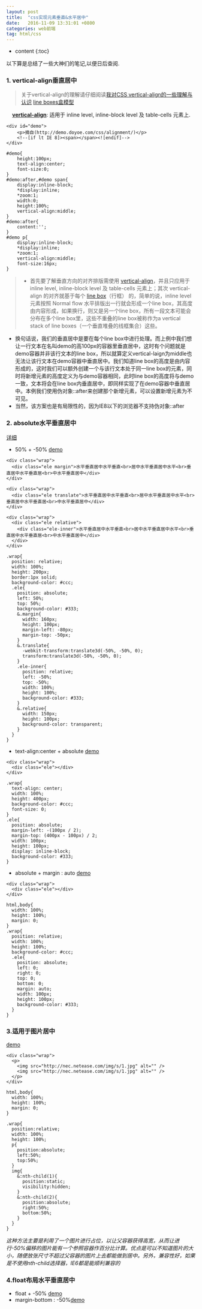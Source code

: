 ```yaml
---
layout: post
title:  "css实现元素垂直&水平居中"
date:   2016-11-09 13:31:01 +0800
categories: web前端
tag: html/css
---
```


* content
{:toc}

以下算是总结了一些大神们的笔记,以便日后查阅.

### 1. vertical-align垂直居中

> 关于vertical-align的理解请仔细阅读[我对CSS vertical-align的一些理解与认识](http://www.zhangxinxu.com/wordpress/2010/05/%E6%88%91%E5%AF%B9css-vertical-align%E7%9A%84%E4%B8%80%E4%BA%9B%E7%90%86%E8%A7%A3%E4%B8%8E%E8%AE%A4%E8%AF%86%EF%BC%88%E4%B8%80%EF%BC%89/)  [line boxes盒模型](http://blog.csdn.net/cwzhsi/article/details/44281877)

&nbsp;&nbsp;&nbsp;&nbsp;[**vertical-align**](http://css.doyoe.com/properties/text/vertical-align.htm): 适用于 inline level, inline-block level 及 table-cells 元素上.

``` 
<div id="demo">
    <p>摘自(http://demo.doyoe.com/css/alignment/)</p>
    <!--[if lt IE 8]><span></span><![endif]-->
</div>
``` 
``` 
#demo{
    height:100px;
    text-align:center;
    font-size:0;
}
#demo:after,#demo span{
    display:inline-block;
    *display:inline;
    *zoom:1;
    width:0;
    height:100%;
    vertical-align:middle;
}
#demo:after{
    content:'';
}
#demo p{
    display:inline-block;
    *display:inline;
    *zoom:1;
    vertical-align:middle;
    font-size:16px;
}
```

> * 首先要了解垂直方向的对齐排版需使用 [vertical-align](http://demo.doyoe.com/css/alignment/#vertical-align)，并且只应用于inline level, inline-block level 及 table-cells 元素上；其次 vertical-align 的对齐就基于每个 [line box](https://www.w3.org/TR/CSS21/visuren.html#inline-formatting)（行框） 的，简单的说，inline level元素按照 Normal flow 水平排版出一行就会形成一个line box，其高度由内容形成，如果换行，则又是另一个line box，所有一段文本可能会分布在多个line box里，这些不重叠的line box被称作为a vertical stack of line boxes（一个垂直堆叠的线框集合）这些。
* 换句话说，我们的垂直居中是要在每个line box中进行处理。而上例中我们想让一行文本在名叫demo的高100px的容器里垂直居中，这时有个问题就是demo容器并非该行文本的line box，所以就算定义vertical-laign为middle也无法让该行文本在demo容器中垂直居中。我们知道line box的高度是由内容形成的，这时我们可以额外创建一个与该行文本处于同一line box的元素，同时将新增元素的高度定义为与demo容器相同，此时line box的高度将与demo一致，文本将会在line box内垂直居中，即同样实现了在demo容器中垂直居中。本例我们使用伪对象::after来创建那个新增元素，可以设置新增元素为不可见。
* 当然，该方案也是有局限性的，因为IE8以下的浏览器不支持伪对象::after

### 2. absolute水平垂直居中

[详细](http://div.io/topic/1155)
* 50% + -50%
[demo](http://codepen.io/toutouping/pen/KNdJMr)

```
<div class="wrap">
  <div class="ele margin">水平垂直居中水平垂直<br>居中水平垂直居中水平<br>垂直居中水平垂直居<br>中水平垂直居中</div>
</div>

<div class="wrap">
  <div class="ele translate">水平垂直居中水平垂直<br>居中水平垂直居中水平<br>垂直居中水平垂直居<br>中水平垂直居中</div>
</div>

<div class="wrap">
  <div class="ele relative">
    <div class="ele-inner">水平垂直居中水平垂直<br>居中水平垂直居中水平<br>垂直居中水平垂直居<br>中水平垂直居中</div>
  </div>
</div>
```
```
.wrap{
  position: relative;
  width: 100%;
  height: 200px;
  border:1px solid;
  background-color: #ccc;
  .ele{
    position: absolute;
    left: 50%;
    top: 50%;
    background-color: #333;
    &.margin{
      width: 160px;
      height: 100px;
      margin-left: -80px;
      margin-top: -50px;
    }
    &.translate{
      -webkit-transform:translate3d(-50%, -50%, 0);
      transform:translate3d(-50%, -50%, 0);
    }
    .ele-inner{
      position: relative;
      left: -50%;
      top: -50%;
      width: 100%;
      height: 100%;
      background-color: #333;
    }
    &.relative{
      width: 150px;
      height: 100px;
      background-color: transparent;
    }
  }
}
```
* text-align:center + absolute
[demo](http://codepen.io/toutouping/pen/zovyVV)

```
<div class="wrap">
  <div class="ele"></div>
</div>
```
```
.wrap{
  text-align: center;
  width: 100%;
  height: 400px;
  background-color: #ccc;
  font-size: 0;
}
.ele{
  position: absolute;
  margin-left: -(100px / 2);
  margin-top: (400px - 100px) / 2;
  width: 100px;
  height: 100px;
  display: inline-block;
  background-color: #333;
}
```
* absolute + margin : auto
[demo](http://codepen.io/toutouping/pen/ENVrNa)

```
<div class="wrap">
  <div class="ele"></div>
</div>
```
```
html,body{
  width: 100%;
  height: 100%;
  margin: 0;
}
.wrap{
  position: relative;
  width: 100%;
  height: 100%;
  background-color: #ccc;
  .ele{
    position: absolute;
    left: 0;
    right: 0;
    top: 0;
    bottom: 0;
    margin: auto;
    width: 100px;
    height: 100px;
    background-color: #333;
  }
}
```

### 3.适用于图片居中

[demo](http://codepen.io/toutouping/pen/eBpxGO)

``` 
<div class="wrap">
  <p>
    <img src="http://nec.netease.com/img/s/1.jpg" alt="" />
    <img src="http://nec.netease.com/img/s/1.jpg" alt="" />
  </p>  
</div>
``` 
``` 
html,body{
  width: 100%;
  height: 100%;
  margin: 0;
}

.wrap{
  position:relative;
  width: 100%;
  height: 100%;
  p{
    position:absolute;
    left:50%;
    top:50%;
  }
  img{
    &:nth-child(1){
      position:static;
      visibility:hidden;
    }
    &:nth-child(2){
      position:absolute;
      right:50%;
      bottom:50%;
    }
  }
}
```
*这种方法主要是利用了一个图片进行占位，以让父容器获得高宽，从而让进行-50%偏移的图片能有一个参照容器作百分比计算。优点是可以不知道图片的大小，随便放张尺寸不超过父容器的图片上去都能做到居中。另外，兼容性好，如果是不使用nth-child选择器，IE6都是能顺利兼容的*

### 4.float布局水平垂直居中
* float + -50% [demo](http://codepen.io/toutouping/pen/ZBbwXg)
* margin-bottom : -50%[demo](http://codepen.io/toutouping/pen/GNpzOy)
